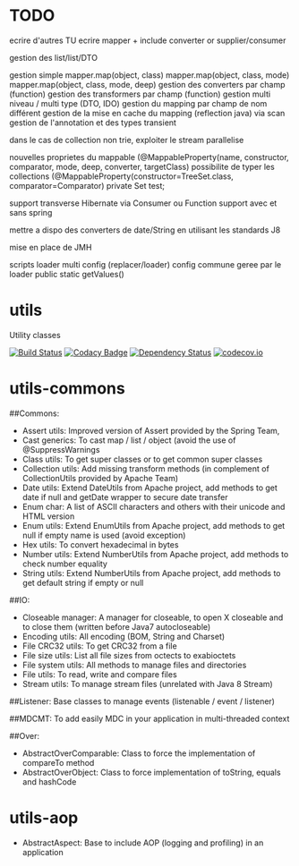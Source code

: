 # TODO
ecrire d'autres TU
ecrire mapper + include converter or supplier/consumer

gestion des list/list/DTO

gestion simple
mapper.map(object, class)
mapper.map(object, class, mode)
mapper.map(object, class, mode, deep)
gestion des converters par champ (function)
gestion des transformers par champ (function)
gestion multi niveau / multi type (DTO, IDO)
gestion du mapping par champ de nom différent
gestion de la mise en cache du mapping (reflection java) via scan
gestion de l'annotation et des types transient

dans le cas de collection non trie, exploiter le stream parallelise

nouvelles proprietes du mappable (@MappableProperty(name, constructor, comparator, mode, deep, converter, targetClass)
possibilite de typer les collections (@MappableProperty(constructor=TreeSet.class, comparator=Comparator) private Set<DTO> test;

support transverse Hibernate via Consumer ou  Function
support avec et sans spring

mettre a dispo des converters de date/String en utilisant les standards J8

mise en place de JMH

scripts loader multi config (replacer/loader) config commune geree par le loader
public static getValues()


# utils
Utility classes

[![Build Status](https://travis-ci.org/Gilandel/utils.svg?branch=develop)](https://travis-ci.org/Gilandel/utils)
[![Codacy Badge](https://api.codacy.com/project/badge/grade/e34c82e78aaf45a797721e62a7a31a0a)](https://www.codacy.com/app/gilles/utils)
[![Dependency Status](https://www.versioneye.com/user/projects/571407adfcd19a00415b1a84/badge.svg?style=flat)](https://www.versioneye.com/user/projects/571407adfcd19a00415b1a84)
[![codecov.io](https://codecov.io/github/Gilandel/utils/coverage.svg?branch=develop)](https://codecov.io/gh/Gilandel/utils/branch/develop)

# utils-commons
##Commons:
- Assert utils: Improved version of Assert provided by the Spring Team,
- Cast generics: To cast map / list / object (avoid the use of @SuppressWarnings
- Class utils: To get super classes or to get common super classes
- Collection utils: Add missing transform methods (in complement of CollectionUtils provided by Apache Team)
- Date utils: Extend DateUtils from Apache project, add methods to get date if null and getDate wrapper to secure date transfer
- Enum char: A list of ASCII characters and others with their unicode and HTML version
- Enum utils: Extend EnumUtils from Apache project, add methods to get null if empty name is used (avoid exception)
- Hex utils: To convert hexadecimal in bytes
- Number utils: Extend NumberUtils from Apache project, add methods to check number equality
- String utils: Extend NumberUtils from Apache project, add methods to get default string if empty or null

##IO:
- Closeable manager: A manager for closeable, to open X closeable and to close them (written before Java7 autocloseable)
- Encoding utils: All encoding (BOM, String and Charset)
- File CRC32 utils: To get CRC32 from a file
- File size utils: List all file sizes from octects to exabioctets
- File system utils: All methods to manage files and directories
- File utils: To read, write and compare files
- Stream utils: To manage stream files (unrelated with Java 8 Stream)

##Listener:
Base classes to manage events (listenable / event / listener)

##MDCMT:
To add easily MDC in your application in multi-threaded context

##Over:
- AbstractOverComparable: Class to force the implementation of compareTo method
- AbstractOverObject: Class to force implementation of toString, equals and hashCode

# utils-aop
- AbstractAspect: Base to include AOP (logging and profiling) in an application